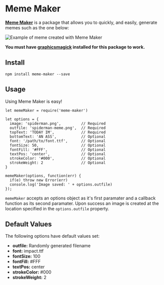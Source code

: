 Meme Maker
==========

**[Meme Maker](https://www.npmjs.com/package/meme-maker)** is a package that allows you to quickly, and easily, generate memes such as the one below:

![Example of meme created with Meme Maker](http://i.imgur.com/2s8NYvM.png)

**You must have [graphicsmagick](http://www.graphicsmagick.org/index.html) installed for this package to work.**

Install
-------

    npm install meme-maker --save

Usage
-----

Using Meme Maker is easy!

```
let memeMaker = require('meme-maker')

let options = {
  image: 'spiderman.png',         // Required
  outfile: 'spiderman-meme.png',  // Required
  topText: 'TODAY IM',            // Required
  bottomText: 'AN ASS',           // Optional
  font: '/path/to/font.ttf',      // Optional
  fontSize: 50,                   // Optional
  fontFill: '#FFF',               // Optional
  textPos: 'center',              // Optional
  strokeColor: '#000',            // Optional
  strokeWeight: 2                 // Optional
}

memeMaker(options, function(err) {
  if(e) throw new Error(err)
  console.log('Image saved: ' + options.outfile)
});
```

`memeMaker` accepts an options object as it's first paramater and a
callback function as its second paramater. Upon success an image is created
at the location specified in the `options.outfile` property.

Default Values
--------------

The following options have default values set:

* **outfile:** Randomly generated filename
* **font:** impact.ttf
* **fontSize:** 100
* **fontFill:** #FFF
* **textPos:** center
* **strokeColor:** #000
* **strokeWeight:** 2
